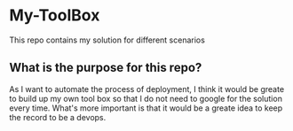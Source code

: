 # My-ToolBox
This repo contains my solution for different scenarios

## What is the purpose for this repo?
As I want to automate the process of deployment, I think it would be greate to build up my own tool box so that I do not need to google for the solution every time. What's more important is that it would be a greate idea to keep the record to be a devops.

